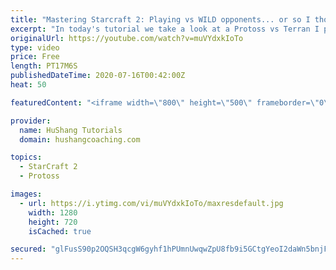 ```yaml
---
title: "Mastering Starcraft 2: Playing vs WILD opponents... or so I thought"
excerpt: "In today's tutorial we take a look at a Protoss vs Terran I played on Pillars of Gold. It turns out to be a really wild game, but that's kind of expected when you're up against NA's notorious Skyler! The Loki of the SC2 scene. A very formidable opponent.  Mastering Starcraft 2: Playing vs WILD opponents..."
originalUrl: https://youtube.com/watch?v=muVYdxkIoTo
type: video
price: Free
length: PT17M6S
publishedDateTime: 2020-07-16T00:42:00Z
heat: 50

featuredContent: "<iframe width=\"800\" height=\"500\" frameborder=\"0\" src=\"https://www.youtube.com/embed/muVYdxkIoTo\" allow=\"accelerometer; autoplay; encrypted-media; gyroscope; picture-in-picture\" allowfullscreen></iframe>"

provider:
  name: HuShang Tutorials
  domain: hushangcoaching.com

topics:
  - StarCraft 2
  - Protoss

images:
  - url: https://i.ytimg.com/vi/muVYdxkIoTo/maxresdefault.jpg
    width: 1280
    height: 720
    isCached: true

secured: "glFusS90p2OQSH3qcgW6gyhf1hPUmnUwqwZpU8fb9i5GCtgYeoI2daWn5bnjFfuC6vo9ZI+FccUw0kwiM8cVAYKFBm3L/Y4KcQWzDqXZf4EafA/aQThlVwizio5nRzecziMjJ5mDNsE0WgUlVZKTefk2PMuSBwv/Q7Ob0NenDVYtkWomjDkOVDMZzyB26rVROuLcOYwcbOsjCgAYfOvmvyDJezo93KTeQc48NzlyKGnsi7hDpUZ0hBc9Tfmikp8t8lGVqq/2kZ+SAnf6w13AvFX6TQFm5WOf5LO+mCw765Kl0ZkzS1wFadeplggX2ee3mZ+Yu4AEppqFJ6BY1btGIuPyZLBI/SqD0Cc8b3+pc+iOnU22w6WO3QqcwPzAGIijpWiuZupKhFJZXB+VpiCnzDnKkbf0efGT44y1qIwzSJM=;FOvPJnfN+zHq1jN5SDAbYw=="
---
```


